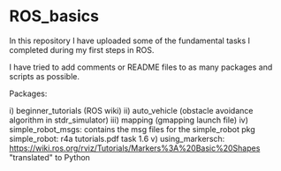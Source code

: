 # ROS_basics
In this repository I have uploaded some of the fundamental tasks I completed during my first steps in ROS.

I have tried to add comments or README files to as many packages and scripts as possible.

Packages:

i) beginner_tutorials (ROS wiki)
ii) auto_vehicle (obstacle avoidance algorithm in stdr_simulator)
iii) mapping (gmapping launch file)
iv) simple_robot_msgs: contains the msg files for the simple_robot pkg
    simple_robot: r4a tutorials.pdf task 1.6
v) using_markersch: https://wiki.ros.org/rviz/Tutorials/Markers%3A%20Basic%20Shapes "translated" to Python
